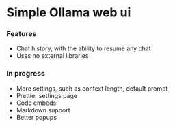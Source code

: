 # Simple Ollama web ui
### Features
- Chat history, with the ability to resume any chat
- Uses no external libraries

### In progress
- More settings, such as context length, default prompt
- Prettier settings page
- Code embeds
- Markdown support
- Better popups